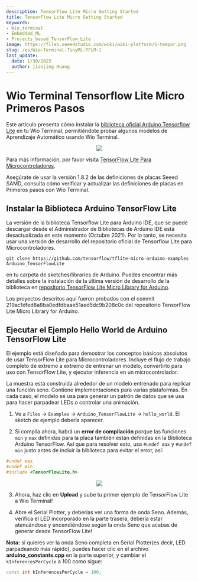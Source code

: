 ```yaml
---
description: TensorFlow Lite Micro Getting Started
title: TensorFlow Lite Micro Getting Started
keywords:
- Wio_terminal 
- Embedded_ML 
- Projects_based_TensorFlow_Lite
image: https://files.seeedstudio.com/wiki/wiki-platform/S-tempor.png
slug: /es/Wio-Terminal-TinyML-TFLM-1
last_update:
  date: 1/30/2023
  author: jianjing Huang
---
```


# Wio Terminal Tensorflow Lite Micro Primeros Pasos

Este artículo presenta cómo instalar la [biblioteca oficial Arduino Tensorflow Lite](https://github.com/tensorflow/tensorflow/tree/master/tensorflow/lite/micro/examples/hello_world) en tu Wio Terminal, permitiéndote probar algunos modelos de Aprendizaje Automático usando Wio Terminal.

<div align="center"><img src="https://files.seeedstudio.com/wiki/Wio-Terminal/img/20200221174623.jpg" /></div>

Para más información, por favor visita [TensorFlow Lite Para Microcontroladores](https://www.tensorflow.org/lite/microcontrollers).

Asegúrate de usar la versión 1.8.2 de las definiciones de placas Seeed SAMD, consulta cómo verificar y actualizar las definiciones de placas en Primeros pasos con Wio Terminal.

## Instalar la Biblioteca Arduino TensorFlow Lite

La versión de la biblioteca Tensorflow Lite para Arduino IDE, que se puede descargar desde el Administrador de Bibliotecas de Arduino IDE está desactualizada en este momento (Octubre 2021). Por lo tanto, se necesita usar una versión de desarrollo del repositorio oficial de Tensorflow Lite para Microcontroladores.

```
git clone https://github.com/tensorflow/tflite-micro-arduino-examples Arduino_TensorFlowLite
```

en tu carpeta de sketches/libraries de Arduino. Puedes encontrar más detalles sobre la instalación de la última versión de desarrollo de la biblioteca en [repositorio TensorFlow Lite Micro Library for Arduino](https://github.com/tensorflow/tflite-micro-arduino-examples).

Los proyectos descritos aquí fueron probados con el commit 219ac1dfed8a8ba0edfdbaae51aed5dc9b208c0c del repositorio TensorFlow Lite Micro Library for Arduino.

## Ejecutar el Ejemplo Hello World de Arduino TensorFlow Lite

El ejemplo está diseñado para demostrar los conceptos básicos absolutos de usar TensorFlow Lite para Microcontroladores. Incluye el flujo de trabajo completo de extremo a extremo de entrenar un modelo, convertirlo para uso con TensorFlow Lite, y ejecutar inferencia en un microcontrolador.

La muestra está construida alrededor de un modelo entrenado para replicar una función seno. Contiene implementaciones para varias plataformas. En cada caso, el modelo se usa para generar un patrón de datos que se usa para hacer parpadear LEDs o controlar una animación.

1. Ve a `Files` -> `Examples` -> `Arduino_TensorFlowLite` -> `hello_world`. El sketch de ejemplo debería aparecer.

2. Si compila ahora, habrá un **error de compilación** porque las funciones `min` y `max` definidas para la placa también están definidas en la Biblioteca Arduino TensorFlow. Así que para resolver esto, usa `#undef max` y `#undef min` justo antes de incluir la biblioteca para evitar el error, así:

```cpp
#undef max
#undef min
#include <TensorFlowLite.h>
```

<div align="center"><img width={400} src="https://files.seeedstudio.com/wiki/Wio-Terminal/img/20200221173149.jpg" /></div>

3. Ahora, haz clic en **Upload** y sube tu primer ejemplo de TensorFlow Lite a Wio Terminal!

4. Abre el Serial Plotter, y deberías ver una forma de onda Seno. Además, verifica el LED incorporado en la parte trasera, debería estar atenuándose y encendiéndose según la onda Seno que acabas de generar desde TensorFlow Lite!

**Nota:** si quieres ver la onda Seno completa en Serial Plotter(es decir, LED parpadeando más rápido), puedes hacer clic en el archivo **arduino_constants.cpp** en la parte superior, y cambiar el `kInferencesPerCycle` a 100 como sigue:

```cpp
const int kInferencesPerCycle = 100;
```